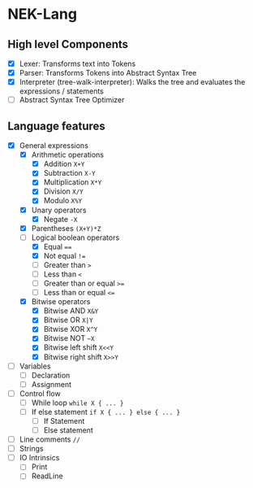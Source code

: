 # NEK-Lang

## High level Components

- [x] Lexer: Transforms text into Tokens
- [x] Parser: Transforms Tokens into Abstract Syntax Tree
- [x] Interpreter (tree-walk-interpreter): Walks the tree and evaluates the expressions / statements
- [ ] Abstract Syntax Tree Optimizer

## Language features

- [x] General expressions
  - [x] Arithmetic operations
    - [x] Addition `X+Y`
    - [x] Subtraction `X-Y`
    - [x] Multiplication `X*Y`
    - [x] Division `X/Y`
    - [x] Modulo `X%Y`
  - [x] Unary operators
    - [x] Negate `-X`
  - [x] Parentheses `(X+Y)*Z`
  - [ ] Logical boolean operators
    - [x] Equal `==`
    - [x] Not equal `!=`
    - [ ] Greater than `>`
    - [ ] Less than `<`
    - [ ] Greater than or equal `>=`
    - [ ] Less than or equal `<=`
  - [x] Bitwise operators
    - [x] Bitwise AND `X&Y`
    - [x] Bitwise OR `X|Y`
    - [x] Bitwise XOR `X^Y`
    - [x] Bitwise NOT `~X`
    - [x] Bitwise left shift `X<<Y`
    - [x] Bitwise right shift `X>>Y`
- [ ] Variables
  - [ ] Declaration
  - [ ] Assignment
- [ ] Control flow
  - [ ] While loop `while X { ... }`
  - [ ] If else statement `if X { ... } else { ... }`
    - [ ] If Statement
    - [ ] Else statement
- [ ] Line comments `//`
- [ ] Strings
- [ ] IO Intrinsics
  - [ ] Print
  - [ ] ReadLine
